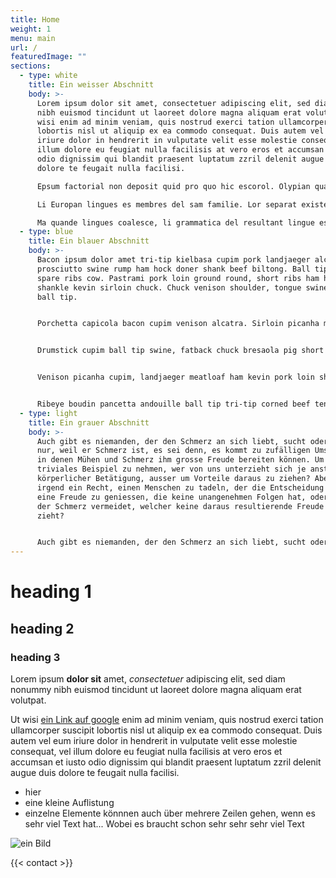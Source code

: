 ```yaml
---
title: Home
weight: 1
menu: main
url: /
featuredImage: ""
sections:
  - type: white
    title: Ein weisser Abschnitt
    body: >-
      Lorem ipsum dolor sit amet, consectetuer adipiscing elit, sed diam nonummy
      nibh euismod tincidunt ut laoreet dolore magna aliquam erat volutpat. Ut
      wisi enim ad minim veniam, quis nostrud exerci tation ullamcorper suscipit
      lobortis nisl ut aliquip ex ea commodo consequat. Duis autem vel eum
      iriure dolor in hendrerit in vulputate velit esse molestie consequat, vel
      illum dolore eu feugiat nulla facilisis at vero eros et accumsan et iusto
      odio dignissim qui blandit praesent luptatum zzril delenit augue duis
      dolore te feugait nulla facilisi.

      Epsum factorial non deposit quid pro quo hic escorol. Olypian quarrels et gorilla congolium sic ad nauseum. Souvlaki ignitus carborundum e pluribus unum. Defacto lingo est igpay atinlay. Marquee selectus non provisio incongruous feline nolo contendre. Gratuitous octopus niacin, sodium glutimate. Quote meon an estimate et non interruptus stadium. Sic tempus fugit esperanto hiccup estrogen. Glorious baklava ex librus hup hey ad infinitum. Non sequitur condominium facile et geranium incognito. Epsum factorial non deposit quid pro quo hic escorol. Marquee selectus non provisio incongruous feline nolo contendre Olypian quarrels et gorilla congolium sic ad nauseum. Souvlaki ignitus carborundum e pluribus unum.

      Li Europan lingues es membres del sam familie. Lor separat existentie es un myth. Por scientie, musica, sport etc., li tot Europa usa li sam vocabularium. Li lingues differe solmen in li grammatica, li pronunciation e li plu commun vocabules. Omnicos directe al desirabilit de un nov lingua franca: on refusa continuar payar custosi traductores. It solmen va esser necessi far uniform grammatica, pronunciation e plu sommun paroles.

      Ma quande lingues coalesce, li grammatica del resultant lingue es plu simplic e regulari quam ti del coalescent lingues. Li nov lingua franca va esser plu simplic e regulari quam li existent Europan lingues. It va esser tam simplic quam Occidental: in fact, it va esser Occidental. A un Angleso it va semblar un simplificat Angles, quam un skeptic Cambridge amico dit me que Occidental es.
  - type: blue
    title: Ein blauer Abschnitt
    body: >-
      Bacon ipsum dolor amet tri-tip kielbasa cupim pork landjaeger alcatra
      prosciutto swine rump ham hock doner shank beef biltong. Ball tip chicken
      spare ribs cow. Pastrami pork loin ground round, short ribs ham hock
      shankle kevin sirloin chuck. Chuck venison shoulder, tongue swine pancetta
      ball tip.


      Porchetta capicola bacon cupim venison alcatra. Sirloin picanha meatloaf, ribeye kielbasa doner cupim pastrami biltong hamburger corned beef shank. Chuck landjaeger corned beef, doner rump ham hock porchetta boudin pork belly spare ribs alcatra beef biltong pig ground round. Strip steak tri-tip cow bacon turducken leberkas hamburger.


      Drumstick cupim ball tip swine, fatback chuck bresaola pig short loin alcatra kevin corned beef shankle. Tongue cupim turducken short loin. Picanha tongue alcatra short ribs landjaeger ribeye tail, jerky biltong. Chicken ham sausage, doner leberkas shankle porchetta salami corned beef cupim.


      Venison picanha cupim, landjaeger meatloaf ham kevin pork loin short loin frankfurter. Pork loin t-bone turducken shankle spare ribs venison ground round bresaola boudin pork belly doner turkey prosciutto. T-bone pork chop spare ribs kielbasa drumstick, tongue tri-tip pig corned beef. Bresaola chicken alcatra turducken sausage beef short loin pork loin. Pork belly turducken beef ribs brisket.


      Ribeye boudin pancetta andouille ball tip tri-tip corned beef tenderloin ham hock. Ham frankfurter beef flank, pork belly shoulder tail short loin sausage pork drumstick corned beef boudin capicola tri-tip. Jerky ribeye tri-tip hamburger salami ground round andouille shankle swine. Alcatra frankfurter short loin brisket shankle strip steak jerky pork loin chuck. Bacon turkey tri-tip ham pastrami, drumstick salami leberkas prosciutto brisket ham hock.
  - type: light
    title: Ein grauer Abschnitt
    body: >-
      Auch gibt es niemanden, der den Schmerz an sich liebt, sucht oder wünscht,
      nur, weil er Schmerz ist, es sei denn, es kommt zu zufälligen Umständen,
      in denen Mühen und Schmerz ihm grosse Freude bereiten können. Um ein
      triviales Beispiel zu nehmen, wer von uns unterzieht sich je anstrengender
      körperlicher Betätigung, ausser um Vorteile daraus zu ziehen? Aber wer hat
      irgend ein Recht, einen Menschen zu tadeln, der die Entscheidung trifft,
      eine Freude zu geniessen, die keine unangenehmen Folgen hat, oder einen,
      der Schmerz vermeidet, welcher keine daraus resultierende Freude nach sich
      zieht?


      Auch gibt es niemanden, der den Schmerz an sich liebt, sucht oder wünscht, nur, weil er Schmerz ist, es sei denn, es kommt zu zufälligen Umständen, in denen Mühen und Schmerz ihm grosse Freude bereiten können. Um ein triviales Beispiel zu nehmen, wer von uns unterzieht sich je anstrengender körperlicher Betätigung, ausser um Vorteile daraus zu ziehen? Aber wer hat irgend ein Recht, einen Menschen zu tadeln, der die Entscheidung trifft, eine Freude zu geniessen, die keine unangenehmen Folgen hat, oder einen, der Schmerz vermeidet, welcher keine daraus resultierende Freude nach sich zieht?
---
```


# heading 1
## heading 2
### heading 3

Lorem ipsum **dolor sit** amet, _consectetuer_ adipiscing elit, sed diam nonummy nibh euismod tincidunt ut laoreet dolore magna aliquam erat volutpat.

Ut wisi [ein Link auf google](https://google.ch) enim ad minim veniam, quis nostrud exerci tation ullamcorper suscipit lobortis nisl ut aliquip ex ea commodo consequat. Duis autem vel eum iriure dolor in hendrerit in vulputate velit esse molestie consequat, vel illum dolore eu feugiat nulla facilisis at vero eros et accumsan et iusto odio dignissim qui blandit praesent luptatum zzril delenit augue duis dolore te feugait nulla facilisi.

- hier
- eine kleine Auflistung
- einzelne Elemente könnnen auch über mehrere Zeilen gehen, wenn es sehr viel Text hat... Wobei es braucht schon sehr sehr sehr viel Text

![ein Bild](https://via.placeholder.com/400x250 "ein Bild")

{{< contact >}}